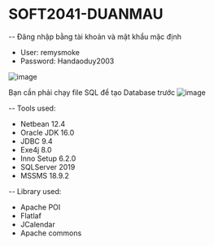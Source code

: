# SOFT2041-DUANMAU

-- Đăng nhập bằng tài khoản và mật khẩu mặc định
  - User: remysmoke  
  - Password: Handaoduy2003

![image](https://github.com/RemySmoke/SOF2041/assets/170938794/4a8cb99c-babd-4112-8d99-e00c7e7438dd)



Bạn cần phải chạy file SQL để tạo Database trước
![image](https://github.com/RemySmoke/SOF2041/assets/170938794/144ae1c0-801e-4b91-937f-363ce4fb50bb)


-- Tools used:
  - Netbean 12.4
  - Oracle JDK 16.0
  - JDBC 9.4
  - Exe4j 8.0
  - Inno Setup 6.2.0
  - SQLServer 2019
  - MSSMS 18.9.2
  
-- Library used:
  - Apache POI
  - Flatlaf
  - JCalendar
  - Apache commons
